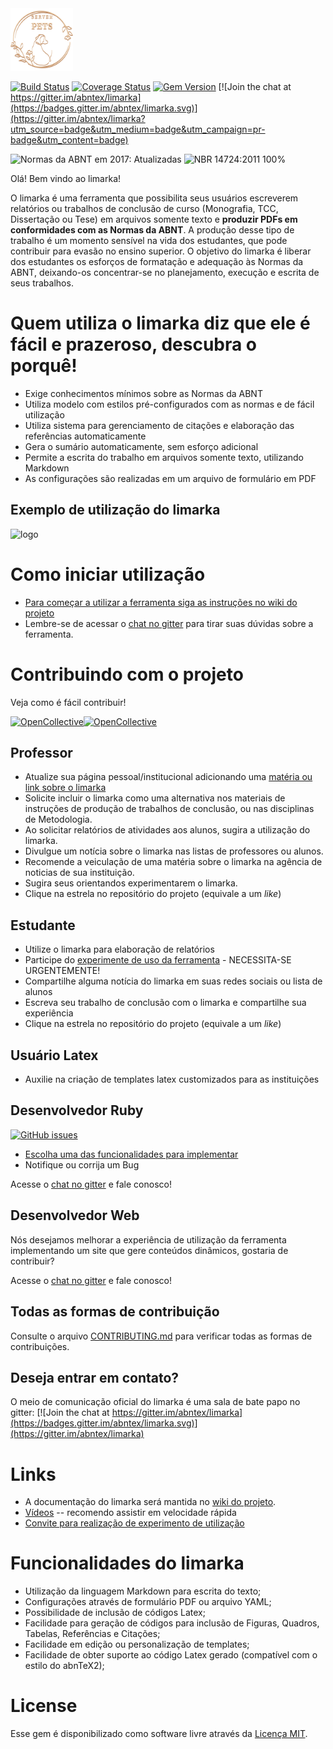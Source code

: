 <img src="site_principal/assets/img/logoDuo.svg" alt="Logo" width="100" height="100">

[![Build Status](https://travis-ci.org/abntex/limarka.svg?branch=master)](https://travis-ci.org/abntex/limarka) [![Coverage Status](https://coveralls.io/repos/github/abntex/limarka/badge.svg?branch=master)](https://coveralls.io/github/abntex/limarka?branch=master) [![Gem Version](https://badge.fury.io/rb/limarka.svg)](https://badge.fury.io/rb/limarka) [![Join the chat at https://gitter.im/abntex/limarka](https://badges.gitter.im/abntex/limarka.svg)](https://gitter.im/abntex/limarka?utm_source=badge&utm_medium=badge&utm_campaign=pr-badge&utm_content=badge)

![Normas da ABNT em 2017: Atualizadas](https://img.shields.io/badge/Normas%20da%20ABNT%20em%202017-Atualizadas-brightgreen.svg)
![NBR 14724:2011 100%](https://img.shields.io/badge/NBR%202014724%3A2011-100%25-brightgreen.svg)

Olá! Bem vindo ao limarka!

<!-- Show what you're doing, for who, and why.  -->

O limarka é uma ferramenta que possibilita seus usuários escreverem relatórios ou trabalhos de conclusão de curso (Monografia, TCC, Dissertação ou Tese) em arquivos somente texto e **produzir PDFs em conformidades com as Normas da ABNT**. A produção desse tipo de trabalho é um momento sensível na vida dos estudantes, que pode contribuir para evasão no ensino superior. O objetivo do limarka é liberar dos estudantes os esforços de formatação e adequação às Normas da ABNT, deixando-os concentrar-se no planejamento, execução e escrita de seus trabalhos.

# Quem utiliza o limarka diz que ele é fácil e prazeroso, descubra o porquê!

<!-- Explain what makes your project special, useful, exciting! -->

* Exige conhecimentos mínimos sobre as Normas da ABNT
* Utiliza modelo com estilos pré-configurados com as normas e de fácil utilização
* Utiliza sistema para gerenciamento de citações e elaboração das referências automaticamente
* Gera o sumário automaticamente, sem esforço adicional
* Permite a escrita do trabalho em arquivos somente texto, utilizando Markdown
* As configurações são realizadas em um arquivo de formulário em PDF

## Exemplo de utilização do limarka

![logo](https://raw.githubusercontent.com/wiki/abntex/limarka/imagens/escrevendo-objetivos-em-markdown.gif)

# Como iniciar utilização

<!-- Show how to get started using or contribution to the project -->

- [Para começar a utilizar a ferramenta siga as instruções no wiki do projeto](https://github.com/abntex/limarka/wiki)
- Lembre-se de acessar o [chat no gitter](http://gitter.im/abntex/limarka) para tirar suas dúvidas sobre a ferramenta.

# Contribuindo com o projeto

<!-- State what resources and contributions you're looking for -->

Veja como é fácil contribuir!

[![OpenCollective](https://opencollective.com/limarka/backers/badge.svg)![OpenCollective](https://opencollective.com/limarka/sponsors/badge.svg)](https://opencollective.com/limarka/donate)

## Professor

- Atualize sua página pessoal/institucional adicionando uma [matéria ou link sobre o limarka](https://github.com/abntex/limarka/wiki/Imprensa)
- Solicite incluir o limarka como uma alternativa nos materiais de instruções de produção de trabalhos de conclusão, ou nas disciplinas de Metodologia.
- Ao solicitar relatórios de atividades aos alunos, sugira a utilização do limarka.
- Divulgue um notícia sobre o limarka nas listas de professores ou alunos.
- Recomende a veiculação de uma matéria sobre o limarka na agência de noticias de sua instituição.
- Sugira seus orientandos experimentarem o limarka.
- Clique na estrela no repositório do projeto (equivale a um *like*)

## Estudante

- Utilize o limarka para elaboração de relatórios
- Participe do [experimente de uso da ferramenta](https://github.com/abntex/limarka/wiki/Experimentos) - NECESSITA-SE URGENTEMENTE!
- Compartilhe alguma notícia do limarka em suas redes sociais ou lista de alunos
- Escreva seu trabalho de conclusão com o limarka e compartilhe sua experiência
- Clique na estrela no repositório do projeto (equivale a um *like*)

## Usuário Latex

- Auxilie na criação de templates latex customizados para as instituições

## Desenvolvedor Ruby

[![GitHub issues](https://img.shields.io/github/issues/abntex/limarka.svg)](https://github.com/abntex/limarka/issues)

- [Escolha uma das funcionalidades para implementar](https://github.com/abntex/limarka/issues)
- Notifique ou corrija um Bug

Acesse o [chat no gitter](http://gitter.im/abntex/limarka) e fale conosco!

## Desenvolvedor Web

Nós desejamos melhorar a experiência de utilização da ferramenta implementando
um site que gere conteúdos dinâmicos, gostaria de contribuir?

Acesse o [chat no gitter](http://gitter.im/abntex/limarka) e fale conosco!

## Todas as formas de contribuição

Consulte o arquivo [CONTRIBUTING.md](CONTRIBUTING.md) para verificar todas as formas de contribuições.

<!-- Point to other key resources, such as a contributing.md file and a roadmap. -->

## Deseja entrar em contato?

O meio de comunicação oficial do limarka é uma sala de bate papo no gitter: [![Join the chat at https://gitter.im/abntex/limarka](https://badges.gitter.im/abntex/limarka.svg)](https://gitter.im/abntex/limarka)

# Links

- A documentação do limarka será mantida no [wiki do projeto](https://github.com/abntex/limarka/wiki).
- [Vídeos](https://www.youtube.com/playlist?list=PLTnAY6TvPRKK6OgGYy3UA0oFdfCfRZesY) -- recomendo assistir em velocidade rápida
- [Convite para realização de experimento de utilização](https://github.com/abntex/limarka/wiki/Experimentos)

# Funcionalidades do limarka

- Utilização da linguagem Markdown para escrita do texto;
- Configurações através de formulário PDF ou arquivo YAML;
- Possibilidade de inclusão de códigos Latex;
- Facilidade para geração de códigos para inclusão de Figuras, Quadros, Tabelas, Referências e Citações;
- Facilidade em edição ou personalização de templates;
- Facilidade de obter suporte ao código Latex gerado (compatível com o estilo do abnTeX2);

# License

Esse gem é disponibilizado como software livre através da [Licença MIT](http://opensource.org/licenses/MIT).
